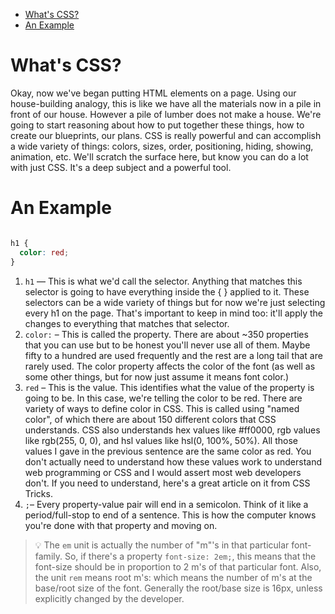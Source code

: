 - [What's CSS?](#whats-css)
- [An Example](#an-example)
# What's CSS?

Okay, now we've began putting HTML elements on a page. Using our house-building analogy, this is like we have all the materials now in a pile in front of our house. However a pile of lumber does not make a house. We're going to start reasoning about how to put together these things, how to create our blueprints, our plans. CSS is really powerful and can accomplish a wide variety of things: colors, sizes, order, positioning, hiding, showing, animation, etc. We'll scratch the surface here, but know you can do a lot with just CSS. It's a deep subject and a powerful tool.


# An Example

```css

h1 {
  color: red;
}

```

1. `h1` — This is what we'd call the selector. Anything that matches this selector is going to have everything inside the { } applied to it. These selectors can be a wide variety of things but for now we're just selecting every h1 on the page. That's important to keep in mind too: it'll apply the changes to everything that matches that selector.
2. `color:` – This is called the property. There are about ~350 properties that you can use but to be honest you'll never use all of them. Maybe fifty to a hundred are used frequently and the rest are a long tail that are rarely used. The color property affects the color of the font (as well as some other things, but for now just assume it means font color.)
3. `red` – This is the value. This identifies what the value of the property is going to be. In this case, we're telling the color to be red. There are variety of ways to define color in CSS. This is called using "named color", of which there are about 150 different colors that CSS understands. CSS also understands hex values like #ff0000, rgb values like rgb(255, 0, 0), and hsl values like hsl(0, 100%, 50%). All those values I gave in the previous sentence are the same color as red. You don't actually need to understand how these values work to understand web programming or CSS and I would assert most web developers don't. If you need to understand, here's a great article on it from CSS Tricks.
4. `;`– Every property-value pair will end in a semicolon. Think of it like a period/full-stop to end of a sentence. This is how the computer knows you're done with that property and moving on. 

> 💡 The `em` unit is actually the number of "m"'s in that particular font-family. So, if there's a property `font-size: 2em;`, this means that the font-size should be in proportion to 2 m's of that particular font. Also, the unit `rem` means root m's: which means the number of m's at the base/root size of the font. Generally the root/base size is 16px, unless explicitly changed by the developer.

